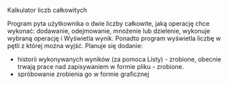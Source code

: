 Kalkulator liczb całkowitych

Program pyta użytkownika o dwie liczby całkowite, jaką operację chce wykonać: dodawanie, odejmowanie, mnożenie lub dzielenie, wykonuje wybraną operację i Wyświetla wynik.
Ponadto program wyświetla liczbę w pętli z której można wyjść. 
Planuje się dodanie:
- historii wykonywanych wyników (za pomoca Listy) - zrobione, obecnie trwają prace nad zapisywaniem w formie pliku - zrobione.
- spróbowanie zrobienia go w formie graficznej
